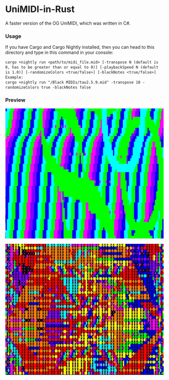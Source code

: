 # UniMIDI-in-Rust
A faster version of the OG UniMIDI, which was written in C#.

### Usage

If you have Cargo and Cargo Nightly installed, then you can head to this directory and type in this command in your console:
```
cargo +nightly run <path/to/midi_file.mid> [-transpose N (default is 0, has to be greater than or equal to 0)] [-playbackSpeed N (default is 1.0)] [-randomizeColors <true/false>] [-blackNotes <true/false>]
Example:
cargo +nightly run "/Black MIDIs/tau2.5.9.mid" -transpose 10 -randomizeColors true -blackNotes false
```
### Preview
![preview1](/preview_1.jpg)

![preview2](/preview_2.jpg)
